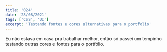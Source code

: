 ```yaml
---
title: '024'
date: '28/08/2021'
tags: ['CSS', 'UI']
excerpt: 'Testando fontes e cores alternativas para o portfolio'
---
```

Eu não estava em casa pra trabalhar melhor, então só passei um tempinho testando outras cores e fontes para o portfólio.

